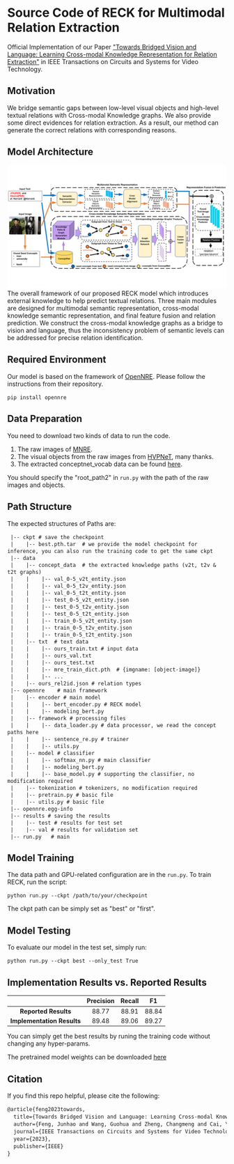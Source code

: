 # Source Code of RECK for Multimodal Relation Extraction
Official Implementation of our Paper ["Towards Bridged Vision and Language: Learning Cross-modal Knowledge Representation for Relation Extraction"](https://ieeexplore.ieee.org/abstract/document/10147282) in IEEE Transactions on Circuits and Systems for Video Technology.

## Motivation
We bridge semantic gaps between low-level visual objects and high-level textual relations with Cross-modal Knowledge graphs. We also provide some direct evidences for relation extraction. As a result, our method can generate the correct relations with corresponding reasons.

## Model Architecture
![model](img/model.png)
The overall framework of our proposed RECK model which introduces external knowledge to help predict textual relations. Three main modules are designed for multimodal semantic representation, cross-modal knowledge semantic representation, and final feature fusion and relation prediction. We construct the cross-modal knowledge graphs as a bridge to vision and language, thus the inconsistency problem of semantic levels can be addressed for precise relation identification.

## Required Environment

Our model is based on the framework of [OpenNRE](https://github.com/thunlp/OpenNRE). Please follow the instructions from their repository.
```
pip install opennre
```

## Data Preparation

You need to download two kinds of data to run the code.

1. The raw images of [MNRE](https://github.com/thecharm/MNRE).
2. The visual objects from the raw images from [HVPNeT](https://github.com/zjunlp/HVPNeT), many thanks.
3. The extracted conceptnet_vocab data can be found [here](https://drive.google.com/file/d/1zet1meEQq7gWzTddroQ_oE72JWJafBv9/view?usp=sharing).


You should specify the "root_path2" in ``run.py`` with the path of the raw images and objects.

## Path Structure
The expected structures of Paths are:

```
 |-- ckpt # save the checkpoint
 |    |-- best.pth.tar  # we provide the model checkpoint for inference, you can also run the training code to get the same ckpt
 |-- data
 |    |-- concept_data  # the extracted knowledge paths (v2t, t2v & t2t graphs)
 |    |    |-- val_0-5_v2t_entity.json
 |    |    |-- val_0-5_t2v_entity.json
 |    |    |-- val_0-5_t2t_entity.json
 |    |    |-- test_0-5_v2t_entity.json
 |    |    |-- test_0-5_t2v_entity.json
 |    |    |-- test_0-5_t2t_entity.json
 |    |    |-- train_0-5_v2t_entity.json
 |    |    |-- train_0-5_t2v_entity.json
 |    |    |-- train_0-5_t2t_entity.json
 |    |-- txt  # text data
 |    |    |-- ours_train.txt # input data
 |    |    |-- ours_val.txt
 |    |    |-- ours_test.txt
 |    |    |-- mre_train_dict.pth  # {imgname: [object-image]}
 |    |    |-- ...
 |    |-- ours_rel2id.json # relation types
 |-- opennre	# main framework 
 |    |-- encoder # main model
 |    |    |-- bert_encoder.py # RECK model
 |    |    |-- modeling_bert.py
 |    |-- framework # processing files
 |    |    |-- data_loader.py # data processor, we read the concept paths here
 |    |    |-- sentence_re.py # trainer
 |    |    |-- utils.py
 |    |-- model # classifier
 |    |    |-- softmax_nn.py # main classifier
 |    |    |-- modeling_bert.py 
 |    |    |-- base_model.py # supporting the classifier, no modification required
 |    |-- tokenization # tokenizers, no modification required
 |    |-- pretrain.py # basic file
 |    |-- utils.py # basic file
 |-- opennre.egg-info
 |-- results # saving the results
 |    |-- test # results for test set
 |    |-- val # results for validation set
 |-- run.py   # main
```

## Model Training
The data path and GPU-related configuration are in the `run.py`. To train RECK, run the script:
```
python run.py --ckpt /path/to/your/checkpoint
```
The ckpt path can be simply set as "best" or "first".

## Model Testing
To evaluate our model in the test set, simply run:
```
python run.py --ckpt best --only_test True
```
## Implementation Results vs. Reported Results 
|                       | **Precision** | **Recall** | **F1**    |
|:---------------------:|:----------:   |:--------:  |:---------:|
| **Reported Results**  | 88.77         | 88.91      | 88.84     |
| **Implementation Results** | 89.48         | 89.06      | 89.27     |

You can simply get the best results by runing the training code without changing any hyper-params.

The pretrained model weights can be downloaded [here](https://connectpolyu-my.sharepoint.com/:u:/r/personal/21040753r_connect_polyu_hk/Documents/RECK/best.pth.tar?csf=1&web=1&e=GjA91X)

## Citation

If you find this repo helpful, please cite the following:
``` latex
@article{feng2023towards,
  title={Towards Bridged Vision and Language: Learning Cross-modal Knowledge Representation for Relation Extraction},
  author={Feng, Junhao and Wang, Guohua and Zheng, Changmeng and Cai, Yi and Fu, Ze and Wang, Yaowei and Wei, Xiao-Yong and Li, Qing},
  journal={IEEE Transactions on Circuits and Systems for Video Technology},
  year={2023},
  publisher={IEEE}
}
```

